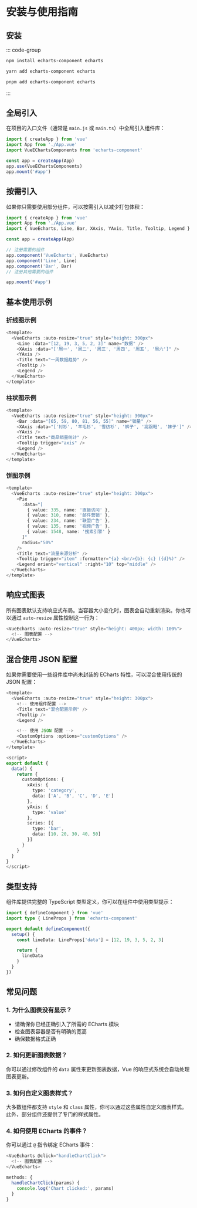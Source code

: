 # 安装与使用指南

## 安装

::: code-group

```sh [npm]
npm install echarts-component echarts
```

```sh [yarn]
yarn add echarts-component echarts
```

```sh [pnpm]
pnpm add echarts-component echarts
```

:::

## 全局引入

在项目的入口文件（通常是 `main.js` 或 `main.ts`）中全局引入组件库：

```ts
import { createApp } from 'vue'
import App from './App.vue'
import VueEChartsComponents from 'echarts-component'

const app = createApp(App)
app.use(VueEChartsComponents)
app.mount('#app')

```

## 按需引入

如果你只需要使用部分组件，可以按需引入以减少打包体积：

```ts
import { createApp } from 'vue'
import App from './App.vue'
import { VueEcharts, Line, Bar, XAxis, YAxis, Title, Tooltip, Legend } from 'echarts-component'

const app = createApp(App)

// 注册需要的组件
app.component('VueEcharts', VueEcharts)
app.component('Line', Line)
app.component('Bar', Bar)
// 注册其他需要的组件

app.mount('#app')
```

## 基本使用示例

### 折线图示例

```ts
<template>
  <VueEcharts :auto-resize="true" style="height: 300px">
    <Line :data="[12, 19, 3, 5, 2, 3]" name="数据" />
    <XAxis :data="['周一', '周二', '周三', '周四', '周五', '周六']" />
    <YAxis />
    <Title text="一周数据趋势" />
    <Tooltip />
    <Legend />
  </VueEcharts>
</template>

```

### 柱状图示例

```ts
<template>
  <VueEcharts :auto-resize="true" style="height: 300px">
    <Bar :data="[65, 59, 80, 81, 56, 55]" name="销量" />
    <XAxis :data="['衬衫', '羊毛衫', '雪纺衫', '裤子', '高跟鞋', '袜子']" />
    <YAxis />
    <Title text="商品销量统计" />
    <Tooltip trigger="axis" />
    <Legend />
  </VueEcharts>
</template>
```

### 饼图示例

```ts
<template>
  <VueEcharts :auto-resize="true" style="height: 300px">
    <Pie
      :data="[
        { value: 335, name: '直接访问' },
        { value: 310, name: '邮件营销' },
        { value: 234, name: '联盟广告' },
        { value: 135, name: '视频广告' },
        { value: 1548, name: '搜索引擎' }
      ]"
      radius="50%"
    />
    <Title text="流量来源分析" />
    <Tooltip trigger="item" :formatter="{a} <br/>{b}: {c} ({d}%)" />
    <Legend orient="vertical" :right="10" top="middle" />
  </VueEcharts>
</template>

```

## 响应式图表

所有图表默认支持响应式布局。当容器大小变化时，图表会自动重新渲染。你也可以通过 `auto-resize` 属性控制这一行为：

```ts
<VueEcharts :auto-resize="true" style="height: 400px; width: 100%">
  <!-- 图表配置 -->
</VueEcharts>

```

## 混合使用 JSON 配置

如果你需要使用一些组件库中尚未封装的 ECharts 特性，可以混合使用传统的 JSON 配置：

```ts
<template>
  <VueEcharts :auto-resize="true" style="height: 300px">
    <!-- 使用组件配置 -->
    <Title text="混合配置示例" />
    <Tooltip />
    <Legend />

    <!-- 使用 JSON 配置 -->
    <CustomOptions :options="customOptions" />
  </VueEcharts>
</template>

<script>
export default {
  data() {
    return {
      customOptions: {
        xAxis: {
          type: 'category',
          data: ['A', 'B', 'C', 'D', 'E']
        },
        yAxis: {
          type: 'value'
        },
        series: [{
          type: 'bar',
          data: [10, 20, 30, 40, 50]
        }]
      }
    }
  }
}
</script>

```

## 类型支持

组件库提供完整的 TypeScript 类型定义，你可以在组件中使用类型提示：

```ts
import { defineComponent } from 'vue'
import type { LineProps } from 'echarts-component'

export default defineComponent({
  setup() {
    const lineData: LineProps['data'] = [12, 19, 3, 5, 2, 3]

    return {
      lineData
    }
  }
})
```

## 常见问题

### 1. 为什么图表没有显示？

- 请确保你已经正确引入了所需的 ECharts 模块
- 检查图表容器是否有明确的宽高
- 确保数据格式正确

### 2. 如何更新图表数据？

你可以通过修改组件的 `data` 属性来更新图表数据，Vue 的响应式系统会自动处理图表更新。

### 3. 如何自定义图表样式？

大多数组件都支持 `style` 和 `class` 属性，你可以通过这些属性自定义图表样式。此外，部分组件还提供了专门的样式属性。

### 4. 如何使用 ECharts 的事件？

你可以通过 `@` 指令绑定 ECharts 事件：

```ts
<VueEcharts @click="handleChartClick">
  <!-- 图表配置 -->
</VueEcharts>

methods: {
  handleChartClick(params) {
    console.log('Chart clicked:', params)
  }
}
```
